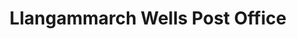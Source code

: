 ---
title: "Llangammarch Wells Post Office"
url: /llangammarch-wells/llangammarch-wells-post-office/
shop: Lebensmittel
---